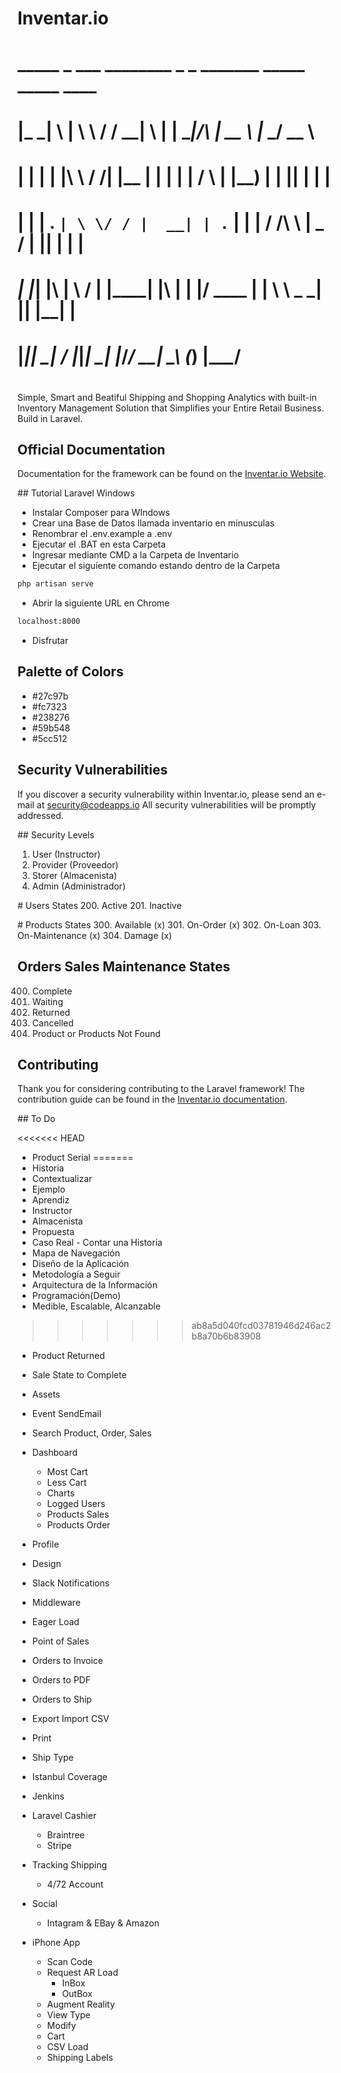 # Inventar.io

#    _____ _   ___      ________ _   _ _______       _____        _____ ____  
#   |_   _| \ | \ \    / /  ____| \ | |__   __|/\   |  __ \      |_   _/ __ \ 
#     | | |  \| |\ \  / /| |__  |  \| |  | |  /  \  | |__) |       | || |  | |
#     | | | . ` | \ \/ / |  __| | . ` |  | | / /\ \ |  _  /        | || |  | |
#    _| |_| |\  |  \  /  | |____| |\  |  | |/ ____ \| | \ \   _   _| || |__| |
#   |_____|_| \_|   \/   |______|_| \_|  |_/_/    \_\_|  \_\ (_) |_____\____/ 
#                                                                             
                                                                         
Simple, Smart and Beatiful Shipping and Shopping Analytics with built-in Inventory Management Solution that Simplifies your Entire Retail Business. Build in Laravel.

## Official Documentation

Documentation for the framework can be found on the [Inventar.io Website](http://inventar.io/docs).

## Tutorial Laravel Windows
- Instalar Composer para WIndows
- Crear una Base de Datos llamada inventario en minusculas
- Renombrar el .env.example a .env
- Ejecutar el .BAT en esta Carpeta
- Ingresar mediante CMD a la Carpeta de Inventario
- Ejecutar el siguiente comando estando dentro de la Carpeta
```bash
php artisan serve
```
- Abrir la siguiente URL en Chrome
```bash
localhost:8000
```
- Disfrutar

## Palette of Colors

- #27c97b
- #fc7323
- #238276
- #59b548
- #5cc512

## Security Vulnerabilities
If you discover a security vulnerability within Inventar.io, please send an e-mail at security@codeapps.io All security vulnerabilities will be promptly addressed.

## Security Levels
1. User (Instructor)
2. Provider (Proveedor)
3. Storer (Almacenista)
3. Admin (Administrador)

# Users States
200. Active
201. Inactive

# Products States
300. Available (x)
301. On-Order (x)
302. On-Loan
303. On-Maintenance (x)
304. Damage (x)

## Orders Sales Maintenance States
400. Complete
401. Waiting
402. Returned
403. Cancelled
404. Product or Products Not Found

## Contributing
Thank you for considering contributing to the Laravel framework! The contribution guide can be found in the [Inventar.io documentation](http://inventar.io/docs/contributions).

## To Do

<<<<<<< HEAD
- Product Serial
=======
- Historia
- Contextualizar
- Ejemplo
- Aprendiz
- Instructor
- Almacenista
- Propuesta
- Caso Real - Contar una Historia
- Mapa de Navegación
- Diseño de la Aplicación 
- Metodología a Seguir
- Arquitectura de la Información
- Programación(Demo)
- Medible, Escalable, Alcanzable

>>>>>>> ab8a5d040fcd03781946d246ac2b8a70b6b83908
- Product Returned
- Sale State to Complete
- Assets
- Event SendEmail
- Search Product, Order, Sales
- Dashboard
  - Most Cart
  - Less Cart
  - Charts
  - Logged Users
  - Products Sales
  - Products Order
- Profile
- Design

- Slack Notifications
- Middleware
- Eager Load
- Point of Sales
- Orders to Invoice
- Orders to PDF
- Orders to Ship
- Export Import CSV
- Print
- Ship Type
- Istanbul Coverage
- Jenkins
- Laravel Cashier
  - Braintree
  - Stripe
- Tracking Shipping
  - 4/72 Account
- Social
  - Intagram & EBay & Amazon
- iPhone App
  - Scan Code
  - Request AR Load
    - InBox
    - OutBox
  - Augment Reality
  - View Type
  - Modify
  - Cart
  - CSV Load
  - Shipping Labels
